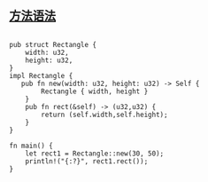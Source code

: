 ## [方法语法](https://www.rustwiki.org.cn/zh-CN/book/ch05-03-method-syntax.html#方法语法)

```

pub struct Rectangle {
    width: u32,
    height: u32,
}
impl Rectangle {
   pub fn new(width: u32, height: u32) -> Self {
        Rectangle { width, height }
    }
    pub fn rect(&self) -> (u32,u32) {
        return (self.width,self.height);
    }
}

fn main() {
    let rect1 = Rectangle::new(30, 50);
    println!("{:?}", rect1.rect());
}
```

